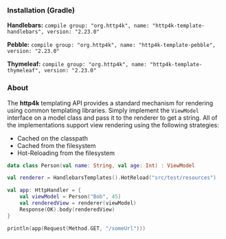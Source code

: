 ### Installation (Gradle)
**Handlebars:** ```compile group: "org.http4k", name: "http4k-template-handlebars", version: "2.23.0"```

**Pebble:** ```compile group: "org.http4k", name: "http4k-template-pebble", version: "2.23.0"```

**Thymeleaf:** ```compile group: "org.http4k", name: "http4k-template-thymeleaf", version: "2.23.0"```

### About
The **http4k** templating API provides a standard mechanism for rendering using common templating libraries. Simply implement the `ViewModel` interface on a model class and pass it to the renderer to get a string. All of the implementations support view rendering using the following strategies:

* Cached on the classpath
* Cached from the filesystem
* Hot-Reloading from the filesystem

```kotlin
data class Person(val name: String, val age: Int) : ViewModel

val renderer = HandlebarsTemplates().HotReload("src/test/resources")

val app: HttpHandler = {
    val viewModel = Person("Bob", 45)
    val renderedView = renderer(viewModel)
    Response(OK).body(renderedView)
}

println(app(Request(Method.GET, "/someUrl")))
```
